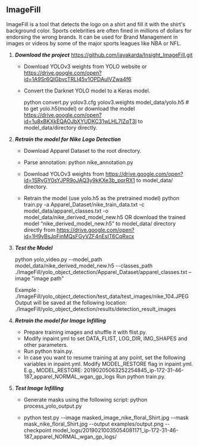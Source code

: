 ## ImageFill


ImageFill is a tool that detects the logo on a shirt and fill it with the shirt's background color. 
Sports celebrities are often fined in millions of dollars for endorsing the wrong brands. 
It can be used for Brand Management in images or videos by some of the major sports leagues like NBA or NFL.


1. ***Download the project*** https://github.com/jayakarda/Insight_ImageFill.git

   * Download YOLOv3 weights from YOLO website or https://drive.google.com/open?id=1A9Sr6QIGbvcTRLI45v1OPDAuIVZwa4f6
   
   * Convert the Darknet YOLO model to a Keras model.
   
      python convert.py yolov3.cfg yolov3.weights model_data/yolo.h5 # to get yolo.h5(model) or download the model
      https://drive.google.com/open?id=1u8xBKXkEQAOJbXYUDKC31wLHL7IZqT3l to model_data/directory directly.

2.  ***Retrain the model for Nike Logo Detection***

    * Download Apparel Dataset to the root directory.
    
    * Parse annotation:
      python nike_annotation.py
      
    * Download YOLOv3 weights from  https://drive.google.com/open?id=1SRyGY0sYJPR9oJAQ3y9kKXe3b_pqrRX1 
      to model_data/ directory.
    
    * Retrain the model (use yolo.h5 as the pretrained model)
      python train.py -a Apparel_Dataset/nike_train_data.txt -c model_data/apparel_classes.txt -o 
      model_data/nike_derived_model_new.h5
      OR download the trained model “nike_derived_model_new.h5” to model_data/ directory directly from
      https://drive.google.com/open?id=1H9yBsJpFinMQsFGyVZF4nEsIT6CqRxcx 

3.  ***Test the Model***

      python yolo_video.py --model_path model_data/nike_derived_model_new.h5 --classes_path
      ./ImageFill/yolo_object_detection/Apparel_Dataset/apparel_classes.txt –image "image path"

      Example : ./ImageFill/yolo_object_detection/test_data/test_images/nike_104.JPEG
      Output will be saved at the following location:
      ./ImageFill/yolo_object_detection/results/detection_result_images
 
4.  ***Retrain the model for Image Infilling***
 
    * Prepare training images and shuffle it with flist.py.
    * Modify inpaint.yml to set DATA_FLIST, LOG_DIR, IMG_SHAPES and other parameters.
    * Run python train.py.
    * In case you want to resume training at any point,  set the following variables in inpaint.yml.
      Modify MODEL_RESTORE flag in inpaint.yml. E.g., MODEL_RESTORE:
      20190205063252254845_ip-172-31-46-187_apparel_NORMAL_wgan_gp_logs
      Run python train.py.
    
5.  ***Test Image Infilling***
 
    * Generate masks using the following script:
      python process_yolo_output.py
      
    * python test.py --image masked_image_nike_floral_Shirt.jpg --mask mask_nike_floral_Shirt.jpg --output
    examples/output.png --checkpoint model_logs/20190210035054081171_ip-172-31-46-187_apparel_NORMAL_wgan_gp_logs/
    
 
